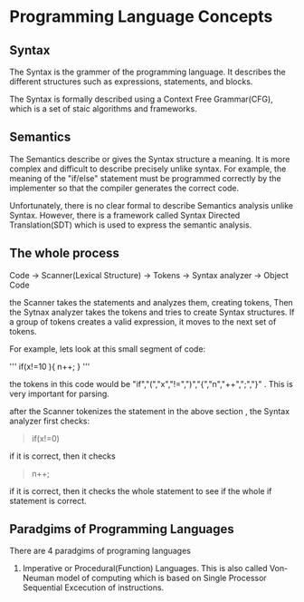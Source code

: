 # Programming Language Concepts

## Syntax

The Syntax is the grammer of the programming language. It describes the 
different structures such as expressions, statements, and blocks. 

The Syntax is formally described using a Context Free Grammar(CFG), which is a 
set of staic algorithms and frameworks.


## Semantics

The Semantics describe or gives the Syntax structure a meaning. It
is more complex and difficult to describe precisely unlike syntax.
For example, the meaning of the "if/else" statement must be programmed correctly
by the implementer so that the compiler generates the correct code.

Unfortunately, there is no clear formal to describe Semantics analysis unlike
Syntax. However, there is a framework called Syntax Directed Translation(SDT)
which is used to express the semantic analysis. 


## The whole process

Code -> Scanner(Lexical Structure) -> Tokens -> Syntax analyzer -> Object Code

the Scanner takes the statements and analyzes them, creating tokens,
Then the Sytnax analyzer takes the tokens and tries to create Syntax structures.
If a group of tokens creates a valid expression, it moves to the next set of
tokens.


For example, lets look at this small segment of code:

'''
if(x!=10 ){
n++;
}
'''

the tokens in this code would be "if","(","x","!=",")","{","n","++",";","}" .
This is very important for parsing.

after the Scanner tokenizes the statement in the above section ,
the Syntax analyzer first checks:

> if(x!=0)

if it is correct, then it checks

> n++;

if it is correct, then it checks the whole statement to see if the whole
if statement is correct. 
 
## Paradgims of Programming Languages

There are 4 paradgims of programing languages

1. Imperative or Procedural(Function) Languages. This is also called Von-Neuman model of computing which is based on Single Processor Sequential
Excecution of instructions. 
